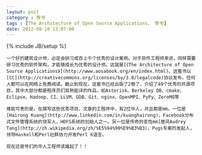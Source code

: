 ```yaml
---
layout: post
category : 荐书
tags : [The Architecture of Open Source Applications， 荐书]
date: 2012-08-18 13:07:00
---
```

{% include JB/setup %}

    一个好的建筑设计师，必定会研习成百上千个优秀的设计案例。对于软件工程师来说，同样需要研习优秀的软件架构，才能够成长为优秀的设计师。这就是[《The Architecture of Open Source Applications》](http://www.aosabook.org/en/index.html)。这套书以[CC](http://creativecommons.org/licenses/by/3.0/legalcode)协议发布，任何人都可以在网络上免费阅读。截止到现在，这套书已经出版了2卷了，介绍了49个优秀的开源项目，其中大部分都是程序员们耳熟能详的作品，如Asterisk、Berkeley DB、cmake、Eclipse、Hadoop、CI、LLVM、GDB、Git、nginx、OpenMPI、PyPy、ZeroMQ等

	难能可贵的是，在撰写这些优秀项目、文章的工程师中，有2位华人，并且都是mm。一位是[Hairong Kuang](http://www.linkedin.com/in/kuanghairong)，Facebook分布式文件管理系统的领军人，HDFS系统的创始人之一。另一位是传奇的变性mm[唐凤Audrey Tang](http://zh.wikipedia.org/zh/%E5%94%90%E9%B3%B3)，Pugs专案的发起人，领导Haskell和Perl社群协力开发Perl 6语言。

	现在还是爷们的华人工程师该雄起了！！